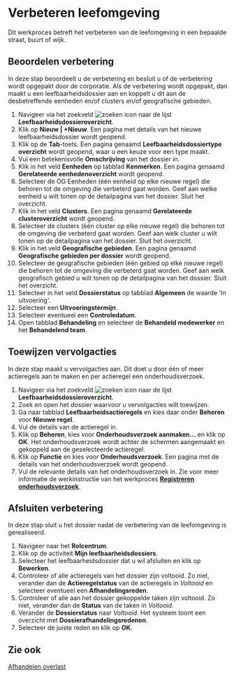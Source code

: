 # Verbeteren leefomgeving

Dit werkproces betreft het verbeteren van de leefomgeving in een bepaalde straat, buurt of wijk. 

## Beoordelen verbetering 

In deze stap beoordeelt u de verbetering en besluit u of de verbetering wordt opgepakt door de corporatie. Als de verbetering wordt opgepakt, dan maakt u een leefbaarheidsdossier aan en koppelt u dit aan de desbetreffende eenheden en/of clusters en/of geografische gebieden. 

1. Navigeer via het zoekveld ![zoeken icon](/assets/images/zoeken.png "zoeken icon") naar de lijst **Leefbaarheidsdossieroverzicht**. 
2. Klik op **Nieuw | +Nieuw**. Een pagina met details van het nieuwe leefbaarheidsdossier wordt geopend. 
3. Klik op de **Tab**-toets. Een pagina genaamd **Leefbaarheidsdossiertype overzicht** wordt geopend, waar u een keuze voor een type maakt.
4. Vul een betekenisvolle **Omschrijving** van het dossier in. 
5. Klik in het veld **Eenheden** op tabblad **Kenmerken**. Een pagina genaamd **Gerelateerde eenhedenoverzicht** wordt geopend. 
6. Selecteer de OG Eenheden (één eenheid op elke nieuwe regel) die behoren tot de omgeving die verbeterd gaat worden. Geef aan welke eenheid u wilt tonen op de detailpagina van het dossier. Sluit het overzicht. 
7. Klik in het veld **Clusters**. Een pagina genaamd **Gerelateerde clusteroverzicht** wordt geopend. 
8. Selecteer de clusters (één cluster op elke nieuwe regel) die behoren tot de omgeving die verbeterd gaat worden. Geef aan welk cluster u wilt tonen op de detailpagina van het dossier. Sluit het overzicht. 
9. Klik in het veld **Geografische gebieden**. Een pagina genaamd **Geografische gebieden per dossier** wordt geopend. 
10. Selecteer de geografische gebieden (één gebied op elke nieuwe regel) die behoren tot de omgeving die verbeterd gaat worden. Geef aan welk geografisch gebied u wilt tonen op de detailpagina van het dossier. Sluit het overzicht. 
11. Selecteer in het veld **Dossierstatus** op tabblad **Algemeen** de waarde 'In uitvoering'.
12. Selecteer een **Uitvoeringstermijn**. 
13. Selecteer eventueel een **Controledatum**.  
14. Open tabblad **Behandeling** en selecteer de **Behandeld medewerker** en het **Behandelend team**. 

## Toewijzen vervolgacties 

In deze stap maakt u vervolgacties aan. Dit doet u door één of meer actieregels aan te maken en per actieregel een onderhoudsverzoek. 

1. Navigeer via het zoekveld ![zoeken icon](/assets/images/zoeken.png "zoeken icon") naar de lijst **Leefbaarheidsdossieroverzicht**. 
2. Zoek en open het dossier waarvoor u vervolgacties wilt toewijzen. 
3. Ga naar tabblad **Leefbaarheidsactieregels** en kies daar onder **Beheren** voor **Nieuwe regel**. 
5. Vul de details van de actieregel in. 
6. Klik op **Beheren**, kies voor **Onderhoudsverzoek aanmaken...** en klik op **OK**. Het onderhoudsverzoek wordt achter de schermen aangemaakt en gekoppeld aan de geselecteerde actieregel. 
7. Klik op **Functie** en kies voor **Onderhoudsverzoek**. Een pagina met de details van het onderhoudsverzoek wordt geopend. 
8. Vul de relevante details van het onderhoudsverzoek in. Zie voor meer informatie de werkinstructie van het werkproces **[Registreren onderhoudsverzoek](../../../onderhouden/onderhoud/registreren-onderhoudsverzoek/)**.

## Afsluiten verbetering
In deze stap sluit u het dossier nadat de verbetering van de leefomgeving is gerealiseerd. 

1. Navigeer naar het **Rolcentrum**. 
2. Klik op de activiteit **Mijn leefbaarheidsdossiers**. 
3. Selecteer het leefbaarheidsdossier dat u wil afsluiten en klik op **Bewerken**. 
4. Controleer of alle actieregels van het dossier zijn voltooid. Zo niet, verander dan de **Actieregelstatus** van de actieregels in *Voltooid* en selecteer eventueel een **Afhandelingsreden**.  
5. Controleer of alle aan het dossier gekoppelde taken zijn voltooid.  Zo niet, verander dan de **Status** van de taken in *Voltooid*. 
6. Verander de **Dossierstatus** naar *Voltooid*. Het systeem toont een overzicht met **Dossierafhandelingsredenen**. 
7. Selecteer de juiste reden en klik op **OK**. 


## Zie ook

[Afhandelen overlast](../afhandelen-overlast/)  
